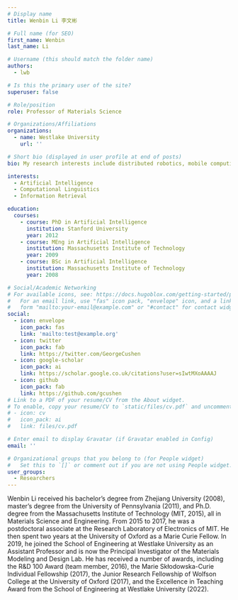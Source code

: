 ```yaml
---
# Display name
title: Wenbin Li 李文彬

# Full name (for SEO)
first_name: Wenbin
last_name: Li

# Username (this should match the folder name)
authors:
  - lwb

# Is this the primary user of the site?
superuser: false

# Role/position
role: Professor of Materials Science

# Organizations/Affiliations
organizations:
  - name: Westlake University
    url: ''

# Short bio (displayed in user profile at end of posts)
bio: My research interests include distributed robotics, mobile computing and programmable matter.

interests:
  - Artificial Intelligence
  - Computational Linguistics
  - Information Retrieval

education:
  courses:
    - course: PhD in Artificial Intelligence
      institution: Stanford University
      year: 2012
    - course: MEng in Artificial Intelligence
      institution: Massachusetts Institute of Technology
      year: 2009
    - course: BSc in Artificial Intelligence
      institution: Massachusetts Institute of Technology
      year: 2008

# Social/Academic Networking
# For available icons, see: https://docs.hugoblox.com/getting-started/page-builder/#icons
#   For an email link, use "fas" icon pack, "envelope" icon, and a link in the
#   form "mailto:your-email@example.com" or "#contact" for contact widget.
social:
  - icon: envelope
    icon_pack: fas
    link: 'mailto:test@example.org'
  - icon: twitter
    icon_pack: fab
    link: https://twitter.com/GeorgeCushen
  - icon: google-scholar
    icon_pack: ai
    link: https://scholar.google.co.uk/citations?user=sIwtMXoAAAAJ
  - icon: github
    icon_pack: fab
    link: https://github.com/gcushen
# Link to a PDF of your resume/CV from the About widget.
# To enable, copy your resume/CV to `static/files/cv.pdf` and uncomment the lines below.
# - icon: cv
#   icon_pack: ai
#   link: files/cv.pdf

# Enter email to display Gravatar (if Gravatar enabled in Config)
email: ''

# Organizational groups that you belong to (for People widget)
#   Set this to `[]` or comment out if you are not using People widget.
user_groups:
  - Researchers
---
```


Wenbin Li received his bachelor’s degree from Zhejiang University (2008), master’s degree from the University of Pennsylvania (2011), and Ph.D. degree from the Massachusetts Institute of Technology (MIT, 2015), all in Materials Science and Engineering. From 2015 to 2017, he was a postdoctoral associate at the Research Laboratory of Electronics of MIT. He then spent two years at the University of Oxford as a Marie Curie Fellow. In 2019, he joined the School of Engineering at Westlake University as an Assistant Professor and is now the Principal Investigator of the Materials Modeling and Design Lab. He has received a number of awards, including the R&D 100 Award (team member, 2016), the Marie Skłodowska-Curie Individual Fellowship (2017), the Junior Research Fellowship of Wolfson College at the University of Oxford (2017), and the Excellence in Teaching Award from the School of Engineering at Westlake University (2022).
